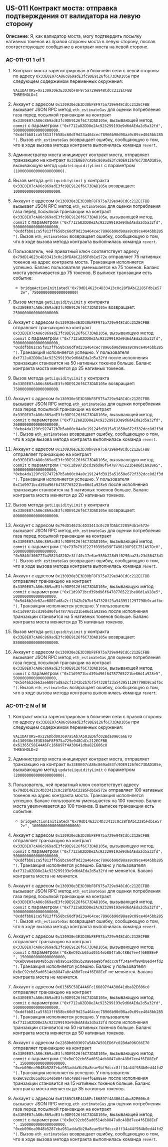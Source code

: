 ## US-011 Контракт моста: отправка подтверждения от валидатора на левую сторону

**Описание**: Я, как валидатор моста, могу подтвердить посылку нативных токенов из правой стороны моста в левую сторону, послав соответствующее сообщение в контракт моста на левой стороне.

### AC-011-01 1 of 1

1. Контракт моста зарегистрирован в блокчейн сети с левой стороны по адресу `0x33E0E07cA86c869adE3fc9DE9126f6C73DAD105e` при следующем содержимом переменных окружения:

    ```
    VALIDATORS=0x130930e3E3D30bF8F975a729e948CdCc212ECFBB
    THRESHOLD=1
    ```

2. Аккаунт с адресом `0x130930e3E3D30bF8F975a729e948CdCc212ECFBB` вызывает JSON RPC метод `eth_estimateGas` для оценки потребления газа перед посылкой транзакции на контракт `0x33E0E07cA86c869adE3fc9DE9126f6C73DAD105e`, вызывающей метод `commit` с параметром `("0xf712a82DD8e2Ac923299193e9d6dAEda2d5a32fd", 50000000000000000000, "0xddfbb81ca5f813ff658bc60df9d23a464cec78966b90d98aa9c09ce4045bb285")`. Вызов `eth_estimateGas` возвращает ошибку, сообщающую о том, что в ходе вызова метода контракта выполнилась команда `revert`.

3. Администратор моста инициирует контракт моста, отправляет транзакцию на контракт `0x33E0E07cA86c869adE3fc9DE9126f6C73DAD105e`, вызывающую метод `updateLiquidityLimit` с параметром `(100000000000000000000)`.

4. Вызов метода `getLiquidityLimit` у контракта `0x33E0E07cA86c869adE3fc9DE9126f6C73DAD105e` возвращает: `100000000000000000000`.

5. Аккаунт с адресом `0x130930e3E3D30bF8F975a729e948CdCc212ECFBB` вызывает JSON RPC метод `eth_estimateGas` для оценки потребления газа перед посылкой транзакции на контракт `0x33E0E07cA86c869adE3fc9DE9126f6C73DAD105e`, вызывающей метод `commit` с параметром `("0xf712a82DD8e2Ac923299193e9d6dAEda2d5a32fd", 50000000000000000000, "0xddfbb81ca5f813ff658bc60df9d23a464cec78966b90d98aa9c09ce4045bb285")`. Вызов `eth_estimateGas` возвращает ошибку, сообщающую о том, что в ходе вызова метода контракта выполнилась команда `revert`.

4. Пользователь, чей приватный ключ соответствует адресу `0x79dD14623c4D33413c0c28fDAbC2285Fdb1e572e` отправляет 75 нативных токенов на адрес контракта моста. Транзакция исполняется успешно. Баланс пользователя уменьшается на 75 токенов. Баланс моста увеличивается до 75 токенов. В выписке транзакции есть событие:
    * `bridgeActionInitiated("0x79dD14623c4D33413c0c28fDAbC2285Fdb1e572e", 75000000000000000000)`

6. Вызов метода `getLiquidityLimit` у контракта `0x33E0E07cA86c869adE3fc9DE9126f6C73DAD105e` возвращает: `25000000000000000000`.

5. Аккаунт с адресом `0x130930e3E3D30bF8F975a729e948CdCc212ECFBB` отправляет транзакцию на контракт `0x33E0E07cA86c869adE3fc9DE9126f6C73DAD105e`, вызывающую метод `commit` с параметром `("0xf712a82DD8e2Ac923299193e9d6dAEda2d5a32fd", 50000000000000000000, "0xddfbb81ca5f813ff658bc60df9d23a464cec78966b90d98aa9c09ce4045bb285")`. Транзакция исполняется успешно. У пользователя `0xf712a82DD8e2Ac923299193e9d6dAEda2d5a32fd` после исполнения транзакции становится на 50 нативных токенов больше. Баланс контракта моста меняется до 25 нативных токенов.

6. Вызов метода `getLiquidityLimit` у контракта `0x33E0E07cA86c869adE3fc9DE9126f6C73DAD105e` возвращает: `75000000000000000000`.

7. Аккаунт с адресом `0x130930e3E3D30bF8F975a729e948CdCc212ECFBB` вызывает JSON RPC метод `eth_estimateGas` для оценки потребления газа перед посылкой транзакции на контракт `0x33E0E07cA86c869adE3fc9DE9126f6C73DAD105e`, вызывающей метод `commit` с параметром `("0xf712a82DD8e2Ac923299193e9d6dAEda2d5a32fd", 26000000000000000000, "0xbe4da129fc927472b7b5ab00c04a0c19124fd3915a51650e672f332dcc8d2f3d")`. Вызов `eth_estimateGas` возвращает ошибку, сообщающую о том, что в ходе вызова метода контракта выполнилась команда `revert`.

8. Аккаунт с адресом `0x130930e3E3D30bF8F975a729e948CdCc212ECFBB` отправляет транзакцию на контракт `0x33E0E07cA86c869adE3fc9DE9126f6C73DAD105e`, вызывающую метод `commit` с параметром `("0xC1d9971bcd39bd96f64787765221be86d1a928e5", 5000000000000000000, "0xbe4da129fc927472b7b5ab00c04a0c19124fd3915a51650e672f332dcc8d2f3d")`. Транзакция исполняется успешно. У пользователя `0xC1d9971bcd39bd96f64787765221be86d1a928e5` после исполнения транзакции становится на 5 нативных токенов больше. Баланс контракта моста меняется до 20 нативных токенов.

9. Вызов метода `getLiquidityLimit` у контракта `0x33E0E07cA86c869adE3fc9DE9126f6C73DAD105e` возвращает: `80000000000000000000`.

10. Аккаунт с адресом `0x79dD14623c4D33413c0c28fDAbC2285Fdb1e572e` вызывает JSON RPC метод `eth_estimateGas` для оценки потребления газа перед посылкой транзакции на контракт `0x33E0E07cA86c869adE3fc9DE9126f6C73DAD105e`, вызывающей метод `commit` с параметром `("0x737b791E227f0395d39F7496198F9EC751A57Dc0", 5000000000000000000, "0x5840f306777b4982348202e3ff40c17e6ae555b228d5f0290aa23c23d36423d1")`. Вызов `eth_estimateGas` возвращает ошибку, сообщающую о том, что в ходе вызова метода контракта выполнилась команда `revert`.

11. Аккаунт с адресом `0x130930e3E3D30bF8F975a729e948CdCc212ECFBB` отправляет транзакцию на контракт `0x33E0E07cA86c869adE3fc9DE9126f6C73DAD105e`, вызывающую метод `commit` с параметром `("0xC1d9971bcd39bd96f64787765221be86d1a928e5", 5000000000000000000, "0x5d46b2de62ae6807ad8a2cf1342b2b7bf547328f23a5439511297798b9cadfbc")`. Транзакция исполняется успешно. У пользователя `0xC1d9971bcd39bd96f64787765221be86d1a928e5` после исполнения транзакции становится на 5 нативных токенов больше. Баланс контракта моста меняется до 15 нативных токенов.

12. Вызов метода `getLiquidityLimit` у контракта `0x33E0E07cA86c869adE3fc9DE9126f6C73DAD105e` возвращает: `85000000000000000000`.

13. Аккаунт с адресом `0x130930e3E3D30bF8F975a729e948CdCc212ECFBB` вызывает JSON RPC метод `eth_estimateGas` для оценки потребления газа перед посылкой транзакции на контракт `0x33E0E07cA86c869adE3fc9DE9126f6C73DAD105e`, вызывающей метод `commit` с параметром `("0xC1d9971bcd39bd96f64787765221be86d1a928e5", 5000000000000000000, "0x5d46b2de62ae6807ad8a2cf1342b2b7bf547328f23a5439511297798b9cadfbc")`. Вызов `eth_estimateGas` возвращает ошибку, сообщающую о том, что в ходе вызова метода контракта выполнилась команда `revert`.

### AC-011-2 N of M

1. Контракт моста зарегистрирован в блокчейн сети с правой стороны по адресу `0x33E0E07cA86c869adE3fc9DE9126f6C73DAD105e` при следующем содержимом переменных окружения:

    ```
    VALIDATORS=0x226Dbd003697a5Ab7A501ED6fc02Bda096C66E70 0x130930e3E3D30bF8F975a729e948CdCc212ECFBB 0x61365C58E44A6Fc166897f4A30641dba82E606c0
    THRESHOLD=2
    ```

2. Администратор моста инициирует контракт моста, отправляет транзакцию на контракт `0x33E0E07cA86c869adE3fc9DE9126f6C73DAD105e`, вызывающую метод `updateLiquidityLimit` с параметром `(200000000000000000000)`.

3. Пользователь, чей приватный ключ соответствует адресу `0x79dD14623c4D33413c0c28fDAbC2285Fdb1e572e` отправляет 100 нативных токенов на адрес контракта моста. Транзакция исполняется успешно. Баланс пользователя уменьшается на 100 токенов. Баланс моста увеличивается до 100 токенов. В выписке транзакции есть событие:
    * `bridgeActionInitiated("0x79dD14623c4D33413c0c28fDAbC2285Fdb1e572e", 100000000000000000000)`

4. Аккаунт с адресом `0x130930e3E3D30bF8F975a729e948CdCc212ECFBB` отправляет транзакцию на контракт `0x33E0E07cA86c869adE3fc9DE9126f6C73DAD105e`, вызывающую метод `commit` с параметром `("0xf712a82DD8e2Ac923299193e9d6dAEda2d5a32fd", 50000000000000000000, "0xddfbb81ca5f813ff658bc60df9d23a464cec78966b90d98aa9c09ce4045bb285")`. Транзакция исполняется успешно. Баланс у пользователя `0xf712a82DD8e2Ac923299193e9d6dAEda2d5a32fd` не меняется. Баланс контракта моста не меняется.

5. Аккаунт с адресом `0x130930e3E3D30bF8F975a729e948CdCc212ECFBB` вызывает JSON RPC метод `eth_estimateGas` для оценки потребления газа перед посылкой транзакции на контракт `0x33E0E07cA86c869adE3fc9DE9126f6C73DAD105e`, вызывающей метод `commit` с параметром `("0xf712a82DD8e2Ac923299193e9d6dAEda2d5a32fd", 50000000000000000000, "0xddfbb81ca5f813ff658bc60df9d23a464cec78966b90d98aa9c09ce4045bb285")`. Вызов `eth_estimateGas` возвращает ошибку, сообщающую о том, что в ходе вызова метода контракта выполнилась команда `revert`.

6. Аккаунт с адресом `0x130930e3E3D30bF8F975a729e948CdCc212ECFBB` отправляет транзакцию на контракт `0x33E0E07cA86c869adE3fc9DE9126f6C73DAD105e`, вызывающую метод `commit` с параметром `("0xBeC92cb65ad0514eb8847a0c48Bd7ee4f6E88EeF ", 15000000000000000000, "0xeb096ea9048b5287eba951adda5b20a8eae9bf9dccc8ff34a44f984b0ed44fd2")`. Транзакция исполняется успешно. Баланс у пользователя `0xBeC92cb65ad0514eb8847a0c48Bd7ee4f6E88EeF` не меняется. Баланс контракта моста не меняется.

7. Аккаунт с адресом `0x61365C58E44A6Fc166897f4A30641dba82E606c0` отправляет транзакцию на контракт `0x33E0E07cA86c869adE3fc9DE9126f6C73DAD105e`, вызывающую метод `commit` с параметром `("0xf712a82DD8e2Ac923299193e9d6dAEda2d5a32fd", 50000000000000000000, "0xddfbb81ca5f813ff658bc60df9d23a464cec78966b90d98aa9c09ce4045bb285")`. Транзакция исполняется успешно. У пользователя `0xf712a82DD8e2Ac923299193e9d6dAEda2d5a32fd` после исполнения транзакции становится на 50 нативных токенов больше. Баланс контракта моста меняется до 50 нативных токенов.

8. Аккаунт с адресом `0x226Dbd003697a5Ab7A501ED6fc02Bda096C66E70` отправляет транзакцию на контракт `0x33E0E07cA86c869adE3fc9DE9126f6C73DAD105e`, вызывающую метод `commit` с параметром `("0xBeC92cb65ad0514eb8847a0c48Bd7ee4f6E88EeF ", 15000000000000000000, "0xeb096ea9048b5287eba951adda5b20a8eae9bf9dccc8ff34a44f984b0ed44fd2")`. Транзакция исполняется успешно. У пользователя `0xBeC92cb65ad0514eb8847a0c48Bd7ee4f6E88EeF` после исполнения транзакции становится на 15 нативных токенов больше. Баланс контракта моста меняется до 35 нативных токенов.

9. Аккаунт с адресом `0x61365C58E44A6Fc166897f4A30641dba82E606c0` вызывает JSON RPC метод `eth_estimateGas` для оценки потребления газа перед посылкой транзакции на контракт `0x33E0E07cA86c869adE3fc9DE9126f6C73DAD105e`, вызывающей метод `commit` с параметром `("0xBeC92cb65ad0514eb8847a0c48Bd7ee4f6E88EeF ", 15000000000000000000, "0xeb096ea9048b5287eba951adda5b20a8eae9bf9dccc8ff34a44f984b0ed44fd2")`. Вызов `eth_estimateGas` возвращает ошибку, сообщающую о том, что в ходе вызова метода контракта выполнилась команда `revert`.
